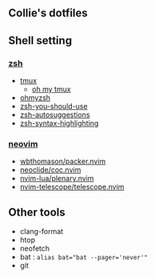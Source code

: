 Collie's dotfiles
---

## Shell setting
### [zsh](https://github.com/zsh-users/zsh) 
- [tmux](https://github.com/tmux/tmux) 
    - [oh my tmux](https://github.com/gpakosz/.tmux)
- [ohmyzsh](https://github.com/ohmyzsh/ohmyzsh) 
- [zsh-you-should-use](https://github.com/MichaelAquilina/zsh-you-should-use) 
- [zsh-autosuggestions](https://github.com/zsh-users/zsh-autosuggestions) 
- [zsh-syntax-highlighting](https://github.com/zsh-users/zsh-syntax-highlighting) 
### [neovim](https://github.com/neovim/neovim)
- [wbthomason/packer.nvim](https://github.com/wbthomason/packer.nvim) 
- [neoclide/coc.nvim](https://github.com/neoclide/coc.nvim)
- [nvim-lua/plenary.nvim](https://github.com/nvim-lua/plenary.nvim)
- [nvim-telescope/telescope.nvim](https://github.com/nvim-telescope/telescope.nvim)

## Other tools
- clang-format
- htop
- neofetch
- bat : `alias bat="bat --pager='never'"`
- git

